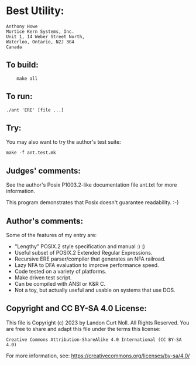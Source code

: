 # Best Utility:

	Anthony Howe
	Mortice Kern Systems, Inc.
	Unit 1, 14 Weber Street North,
	Waterloo, Ontario, N2J 3G4
	Canada

## To build:

        make all

## To run:

	./ant 'ERE' [file ...]

## Try:

You may also want to try the author's test suite:

    make -f ant.test.mk

## Judges' comments:

See the author's Posix P1003.2-like documentation file ant.txt
for more information.

This program demonstrates that Posix doesn't guarantee readability.  :-)

## Author's comments:

Some of the features of my entry are:

-  "Lengthy" POSIX.2 style specification and manual :) :) 
-  Useful subset of POSIX.2 Extended Regular Expressions.
-  Recursive ERE parser/compiler that generates an NFA railroad. 
-  Lazy NFA to DFA evaluation to improve performance speed.
-  Code tested on a variety of platforms.
-  Make driven test script.
-  Can be compiled with ANSI or K&R C.
-  Not a toy, but actually useful and usable on systems that use DOS.

## Copyright and CC BY-SA 4.0 License:

This file is Copyright (c) 2023 by Landon Curt Noll.  All Rights Reserved.
You are free to share and adapt this file under the terms this license:

    Creative Commons Attribution-ShareAlike 4.0 International (CC BY-SA 4.0)

For more information, see: https://creativecommons.org/licenses/by-sa/4.0/
